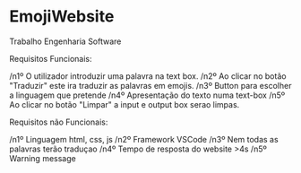 # EmojiWebsite

Trabalho Engenharia Software

Requisitos Funcionais:

/n1º O utilizador introduzir uma palavra na text box.
/n2º Ao clicar no botão "Traduzir" este ira traduzir as palavras em emojis.
/n3º Button para escolher a linguagem que pretende
/n4º Apresentação do texto numa text-box
/n5º Ao clicar no botão "Limpar" a input e output box serao limpas.

Requisitos não Funcionais:

/n1º Linguagem html, css, js
/n2º Framework VSCode
/n3º Nem todas as palavras terão traduçao
/n4º Tempo de resposta do website >4s
/n5º Warning message
